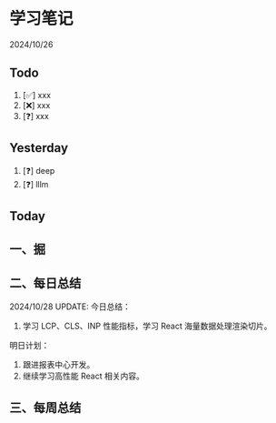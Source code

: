 # 学习笔记

2024/10/26

## Todo

1. [✅] xxx
2. [❌] xxx
3. [❓] xxx

## Yesterday

1. [❓] deep
2. [❓] lllm

## Today

## 一、掘

## 二、每日总结

2024/10/28 UPDATE:
今日总结：

1. 学习 LCP、CLS、INP 性能指标，学习 React 海量数据处理渲染切片。

明日计划：

1. 跟进报表中心开发。
2. 继续学习高性能 React 相关内容。

## 三、每周总结
